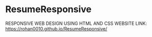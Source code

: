 # ResumeResponsive
RESPONSIVE WEB DESIGN USING HTML AND CSS
WEBSITE LINK: https://rohan0010.github.io/ResumeResponsive/
